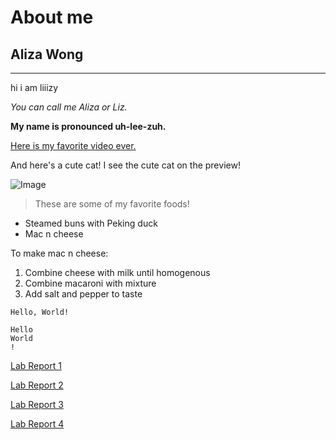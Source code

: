 # About me

## Aliza Wong
---

hi i am liiizy

*You can call me Aliza or Liz.*

**My name is pronounced uh-lee-zuh.**

[Here is my favorite video ever.](https://www.youtube.com/watch?v=ocg8s6iRDuw)

And here's a cute cat! I see the cute cat on the preview!

![Image](https://i0.wp.com/catcaresolutions.com/wp-content/uploads/2020/12/cute-cat-with-yellow-headband-on.png?fit=683%2C1024&ssl=1)

> These are some of my favorite foods!
* Steamed buns with Peking duck
* Mac n cheese

To make mac n cheese:
1. Combine cheese with milk until homogenous
2. Combine macaroni with mixture
3. Add salt and pepper to taste

`Hello, World!`
```
Hello
World
!
```
[Lab Report 1](https://liiizy.github.io/cse15l-lab-reports/lab-report-1-week-2.html)

[Lab Report 2](https://liiizy.github.io/cse15l-lab-reports/lab-report-2-week-4.html)

[Lab Report 3](https://liiizy.github.io/cse15l-lab-reports/lab-report-3-week-6.html)

[Lab Report 4](https://liiizy.github.io/cse15l-lab-reports/lab-report-4-week-8.html)